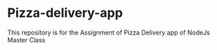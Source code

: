 # Pizza-delivery-app
This repository is for the Assignment of Pizza Delivery app of NodeJs Master Class
